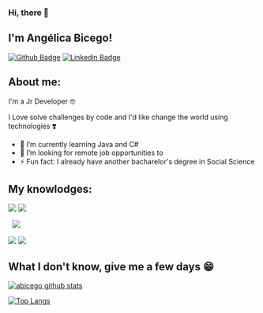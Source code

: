 ### Hi, there 👋

## I'm Angélica Bicego!
[![Github Badge](https://img.shields.io/badge/-Github-000?style=flat-square&logo=Github&logoColor=white&link=https://github.com/abicego)](https://github.com/abicego)
[![Linkedin Badge](https://img.shields.io/badge/-LinkedIn-blue?style=flat-square&logo=Linkedin&logoColor=white&link=https://www.linkedin.com/in/angelicabicego/)](https://www.linkedin.com/in/angelicabicego/)


## About me:

I'm a Jr Developer 🤓

I Love solve challenges by code and I'd like change the world using technologies ❣️

- 🌱 I’m currently learning Java and C#
- 👯 I’m looking for remote job opportunities to 
- ⚡ Fun fact: I already have another bacharelor's degree in Social Science
 
## My knowlodges:

<img src="https://img.shields.io/badge/Java-ED8B00?style=for-the-badge&logo=java&logoColor=white"/> <img src="https://img.shields.io/badge/Python-3776AB?style=for-the-badge&logo=python&logoColor=white"/> 

<img scr="https://img.shields.io/badge/HTML5-E34F26?style=for-the-badge&logo=html5&logoColor=white"/> <img scr="https://img.shields.io/badge/CSS3-1572B6?style=for-the-badge&logo=css3&logoColor=white"/> <img src="https://img.shields.io/badge/javascript%20-%23323330.svg?&style=for-the-badge&logo=javascript&logoColor=%23F7DF1E"/>

<img src="https://img.shields.io/badge/git%20-F05032.svg?&style=for-the-badge&logo=git&logoColor=white"/> <img src="https://img.shields.io/badge/github%20-%23121011.svg?&style=for-the-badge&logo=github&logoColor=white"/>


## What I don't know, give me a few days 😁

[![abicego github stats](https://github-readme-stats.vercel.app/api?username=abicego&show_icons=true&title_color=fff&icon_color=37aaff&text_color=f8f8f2&bg_color=171c24&count_private=true)](https://github.com/abicego)

[![Top Langs](https://github-readme-stats.vercel.app/api/top-langs/?username=abicego&layout=compact&title_color=fff&text_color=f8f8f2&hide=java&bg_color=171c24)](https://github.com/abicego)
